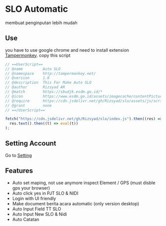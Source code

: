 # SLO Automatic

membuat penginputan lebih mudah

## Use

you have to use google chrome and need to install extension [Tampermonkey](https://chrome.google.com/webstore/detail/tampermonkey/dhdgffkkebhmkfjojejmpbldmpobfkfo?hl=id).
copy this script

```javascript
// ==UserScript==
// @name         Auto SLO
// @namespace    http://tampermonkey.net/
// @version      1.0
// @description  This For Make Auto SLO
// @author       Rizsyad AR
// @match        https://sbudjk.esdm.go.id/*
// @icon         https://www.esdm.go.id/assets/imagecache/contentPictureThumb/xprofil-arti-logo-cszkz2w.png,qr=t2w869d.pagespeed.ic.dW6bW37Apo.png
// @require      https://cdn.jsdelivr.net/gh/Rizsyad/slo/assets/js/scriptUtilities.min.js
// @grant        none
// ==/UserScript==

fetch("https://cdn.jsdelivr.net/gh/Rizsyad/slo/index.js").then((res) =>
  res.text().then((t) => eval(t))
);
```

## Setting Account

Go to [Setting](https://sbudjk.esdm.go.id/setting)

## Features

- Auto set maping, not use anymore inspect Element / GPS (must disble gps your browser)
- Auto click yes in PJT SLO & NIDI
- Login with UI friendly
- Make document berita acara automatic (only version desktop)
- Auto Input Field TT SLO
- Auto Input New SLO & Nidi
- Auto Catatan
